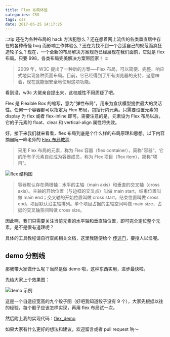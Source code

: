 ```yaml
---
title: Flex 布局体验
categories: CSS
tags: css
date: 2017-05-25 14:17:25
---
```


:::tip
还在为各种布局的 hack 方法犯愁么？还在想着网上流传的各类垂直居中存在的各种奇怪 bug 而影响工作体验么？还在为找不到一个合适自己的规范而疯狂造轮子么？现在，一个全新的布局解决方案规范已经展现在我们面前，它就是 flex 布局。只要 998，各类布局完美解决方案带回家！
:::

<!-- more -->

> 2009 年，W3C 提出了一种新的方案—-Flex 布局，可以简便、完整、响应式地实现各种页面布局。目前，它已经得到了所有浏览器的支持，这意味着，现在就能很安全地使用这项功能。

看到没，w3c 大佬亲自提出来，这权威性不用质疑了吧。

Flex 是 Flexible Box 的缩写，意为"弹性布局"，用来为盒状模型提供最大的灵活性。任何一个容器都可以指定为 Flex 布局，包括行内元素。只需要设置元素的 display 为 flex 或者 flex-inline 即可。需要注意的是，元素设为 Flex 布局以后，它的子元素的 float、clear 和 vertical-align 属性将失效。

好，接下来我们就来看看，flex 布局到底是个什么样的布局原理和思想。以下内容摘自阮一峰老师的 [Flex 布局教程](http://www.ruanyifeng.com/blog/2015/07/flex-grammar.html?utm_source=tuicool):

>采用 Flex 布局的元素，称为 Flex 容器（flex container），简称"容器"。它的所有子元素自动成为容器成员，称为 Flex 项目（flex item），简称"项目"。

![flex 结构图](https://cdn.jsdelivr.net/gh/realDuang/blog-storage/images/flex-02.png)

>容器默认存在两根轴：水平的主轴（main axis）和垂直的交叉轴（cross axis）。主轴的开始位置（与边框的交叉点）叫做 main start，结束位置叫做 main end；交叉轴的开始位置叫做 cross start，结束位置叫做 cross end。项目默认沿主轴排列。单个项目占据的主轴空间叫做 main size，占据的交叉轴空间叫做 cross size。

因此啊，我们只需要关注当前元素的水平轴和垂直轴位置，即可完全定位整个元素，是不是很有道理呢？

具体的工具教程请自行查阅相关文档，这里我随便给个 [传送门](http://www.runoob.com/w3cnote/flex-grammar.html)，要授人以渔喔。

demo 分割线
---

那我带大家做什么呢？当然是做 demo 啦，这种东西实用，进步最快啦。

先给大家上个效果图：

![demo 示例](https://cdn.jsdelivr.net/gh/realDuang/blog-storage/images/flex-01.png)

这是一个自适应宽高的九个骰子图（好吧我知道骰子没有 9 个），大家先根据以往的经验，每个骰子应该怎样实现，再用 flex 布局试一次。

然后附上我的实现代码：[flex_demo](https://github.com/realDuang/blog-storage/master/flex-test.html)

如果大家有什么更好的想法和建议，欢迎留言或者 pull request 呐～
